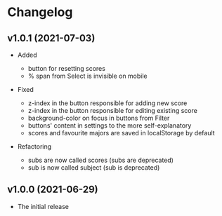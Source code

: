 # Changelog

## v1.0.1 (2021-07-03)

- Added

  - button for resetting scores
  - % span from Select is invisible on mobile

- Fixed

  - z-index in the button responsible for adding new score
  - z-index in the button responsible for editing existing score
  - background-color on focus in buttons from Filter
  - buttons' content in settings to the more self-explanatory
  - scores and favourite majors are saved in localStorage by default

- Refactoring

  - subs are now called scores (subs are deprecated)
  - sub is now called subject (sub is deprecated)

## v1.0.0 (2021-06-29)

- The initial release
